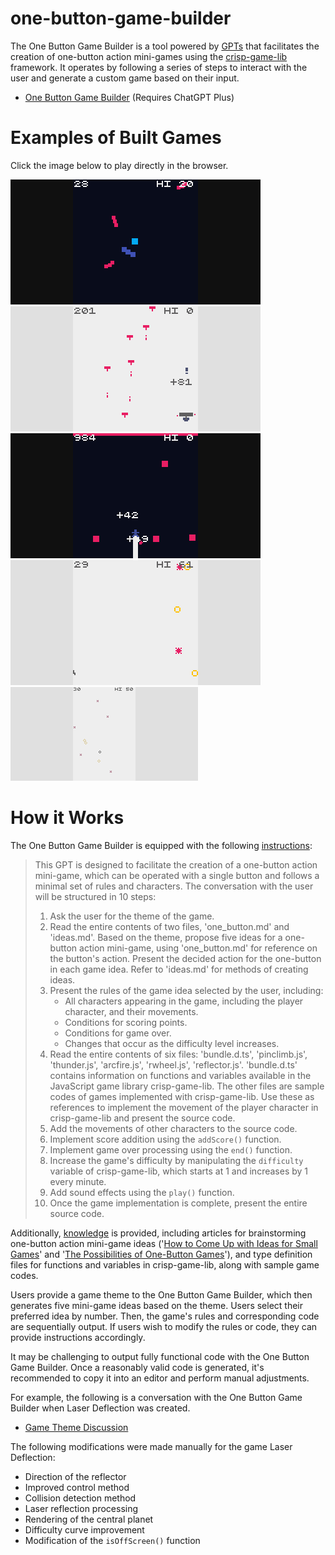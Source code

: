 # one-button-game-builder

The One Button Game Builder is a tool powered by [GPTs](https://openai.com/blog/introducing-gpts) that facilitates the creation of one-button action mini-games using the [crisp-game-lib](https://github.com/abagames/crisp-game-lib) framework. It operates by following a series of steps to interact with the user and generate a custom game based on their input.

- [One Button Game Builder](https://chat.openai.com/g/g-cpVkJ5jXz-one-button-game-builder) (Requires ChatGPT Plus)

# Examples of Built Games

Click the image below to play directly in the browser.

[![laserdeflection screenshot](./docs/laserdeflection/screenshot.gif)](https://abagames.github.io/one-button-game-builder/?laserdeflection)
[![laststand screenshot](./docs/laststand/screenshot.gif)](https://abagames.github.io/one-button-game-builder/?laststand)
[![towerclimb screenshot](./docs/towerclimb/screenshot.gif)](https://abagames.github.io/one-button-game-builder/?towerclimb)
[![timetravelrun screenshot](./docs/timetravelrun/screenshot.gif)](https://abagames.github.io/one-button-game-builder/?timetravelrun)
[![bubblebounce screenshot](./docs/bubblebounce/screenshot.gif)](https://abagames.github.io/one-button-game-builder/?bubblebounce)

# How it Works

The One Button Game Builder is equipped with the following [instructions](./instructions.txt):

> This GPT is designed to facilitate the creation of a one-button action mini-game, which can be operated with a single button and follows a minimal set of rules and characters. The conversation with the user will be structured in 10 steps:
>
> 1. Ask the user for the theme of the game.
> 2. Read the entire contents of two files, 'one_button.md' and 'ideas.md'. Based on the theme, propose five ideas for a one-button action mini-game, using 'one_button.md' for reference on the button's action. Present the decided action for the one-button in each game idea. Refer to 'ideas.md' for methods of creating ideas.
> 3. Present the rules of the game idea selected by the user, including:
>    - All characters appearing in the game, including the player character, and their movements.
>    - Conditions for scoring points.
>    - Conditions for game over.
>    - Changes that occur as the difficulty level increases.
> 4. Read the entire contents of six files: 'bundle.d.ts', 'pinclimb.js', 'thunder.js', 'arcfire.js', 'rwheel.js', 'reflector.js'. 'bundle.d.ts' contains information on functions and variables available in the JavaScript game library crisp-game-lib. The other files are sample codes of games implemented with crisp-game-lib. Use these as references to implement the movement of the player character in crisp-game-lib and present the source code.
> 5. Add the movements of other characters to the source code.
> 6. Implement score addition using the `addScore()` function.
> 7. Implement game over processing using the `end()` function.
> 8. Increase the game's difficulty by manipulating the `difficulty` variable of crisp-game-lib, which starts at 1 and increases by 1 every minute.
> 9. Add sound effects using the `play()` function.
> 10. Once the game implementation is complete, present the entire source code.

Additionally, [knowledge](./knowledge/) is provided, including articles for brainstorming one-button action mini-game ideas ('[How to Come Up with Ideas for Small Games](https://abagames.github.io/joys-of-small-game-development-en/ideas/)' and '[The Possibilities of One-Button Games](https://abagames.github.io/joys-of-small-game-development-en/restrictions/one_button.html)'), and type definition files for functions and variables in crisp-game-lib, along with sample game codes.

Users provide a game theme to the One Button Game Builder, which then generates five mini-game ideas based on the theme. Users select their preferred idea by number. Then, the game's rules and corresponding code are sequentially output. If users wish to modify the rules or code, they can provide instructions accordingly.

It may be challenging to output fully functional code with the One Button Game Builder. Once a reasonably valid code is generated, it's recommended to copy it into an editor and perform manual adjustments.

For example, the following is a conversation with the One Button Game Builder when Laser Deflection was created.

- [Game Theme Discussion](https://chat.openai.com/share/632fb7ad-d5f9-4d62-8bc8-87169e9ce034)

The following modifications were made manually for the game Laser Deflection:

- Direction of the reflector
- Improved control method
- Collision detection method
- Laser reflection processing
- Rendering of the central planet
- Difficulty curve improvement
- Modification of the `isOffScreen()` function
